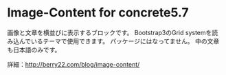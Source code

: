 # Image-Content for concrete5.7
画像と文章を横並びに表示するブロックです。
Bootstrap3のGrid systemを読み込んでいるテーマで使用できます。
パッケージにはなってません。
中の文章も日本語のみです。

詳細：http://berry22.com/blog/image-content/

